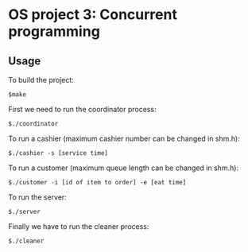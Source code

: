 # OS project 3: Concurrent programming 
## Usage 
To build the project:  
```
$make
```  
  
First we need to run the coordinator process:  
```
$./coordinator
```  
  
To run a cashier (maximum cashier number can be changed in shm.h):  
```
$./cashier -s [service time]
```  
  
To run a customer (maximum queue length can be changed in shm.h):  
```
$./customer -i [id of item to order] -e [eat time]
```  
  
To run the server:  
```
$./server
```  
  
Finally we have to run the cleaner process:  
```
$./cleaner
```  
